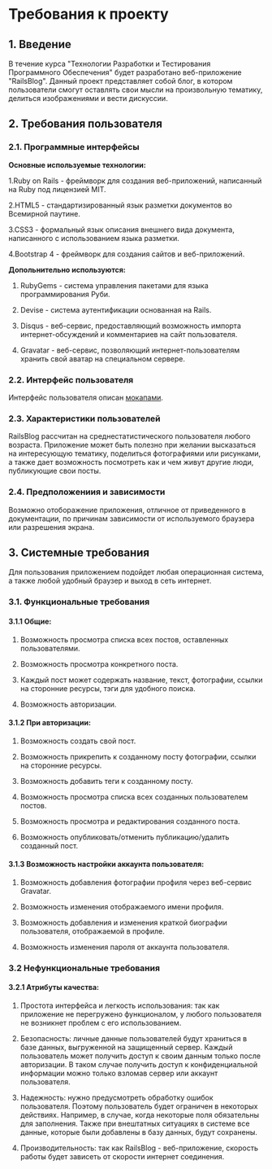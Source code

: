 # Требования к проекту

## 1. Введение

В течение курса "Технологии Разработки и Тестирования Программного Обеспечения" будет разработано веб-приложение "RailsBlog". Данный проект представляет собой блог, в котором пользователи смогут оставлять свои мысли на произвольную тематику, делиться изображениями и вести дискуссии.


## 2. Требования пользователя

### 2.1. Программные интерфейсы

**Основные используемые технологии:**

1.Ruby on Rails - фреймворк для создания веб-приложений, написанный на Ruby под лицензией MIT.

2.HTML5 - стандартизированный язык разметки документов во Всемирной паутине.

3.CSS3 - формальный язык описания внешнего вида документа, написанного с использованием языка разметки.

4.Bootstrap 4 - фреймворк для создания сайтов и веб-приложений.

**Допольнительно используются:**

1. RubyGems - система управления пакетами для языка программирования Руби.

2. Devise - система аутентификации основанная на Rails.

3. Disqus - веб-сервис, предоставляющий возможность импорта интернет-обсуждений и комментариев на сайт пользователя.

4. Gravatar - веб-сервис, позволяющий интернет-пользователям хранить свой аватар на специальном сервере.

### 2.2. Интерфейс пользователя

Интерфейс пользователя описан [мокапами](https://github.com/spacedrafter/RailsBlog/tree/master/Mockups).

### 2.3. Характеристики пользователей

RailsBlog рассчитан на среднестатистического пользователя любого возраста. Приложение может быть полезно при желании высказаться на интересующую тематику, поделиться фотографиями или рисунками, а также дает возможность посмотреть как и чем живут другие люди, публикующие свои посты.

### 2.4. Предположениия и зависимости

Возможно отоборажение приложения, отличное от приведенного в документации, по причинам зависимости от используемого браузера или разрешения экрана.

## 3. Системные требования

Для пользования приложением подойдет любая операционная система, а также любой удобный браузер и выход
в сеть интернет.

### 3.1. Функциональные требования

#### 3.1.1 Общие:

1. Возможность просмотра списка всех постов, оставленных пользователями.

2. Возможность просмотра конкретного поста.

3. Каждый пост может содержать название, текст, фотографии, ссылки на сторонние ресурсы, тэги для удобного поиска.

4. Возможность авторизации.

#### 3.1.2 При авторизации:

1. Возможность создать свой пост.

2. Возможность прикрепить к созданному посту фотографии, ссылки на сторонние ресурсы.

3. Возможность добавить теги к созданному посту.

4. Возможность просмотра списка всех созданных пользователем постов.

5. Возможность просмотра и редактирования созданного поста.

6. Возможность опубликовать/отменить публикацию/удалить созданный пост.


#### 3.1.3 Возможность настройки аккаунта пользователя:

1. Возможность добавления фотографии профиля через веб-сервис Gravatar.

2. Возможность изменения отображаемого имени профиля.

3. Возможность добавления и изменения краткой биографии пользователя, отображаемой в профиле.

4. Возможность изменения пароля от аккаунта пользователя.

### 3.2 Нефункциональные требования

#### 3.2.1 Атрибуты качества:

1. Простота интерфейса и легкость использования: так как приложение не перегружено функционалом, у любого пользователя не возникнет проблем с его использованием.

2. Безопасность: личные данные пользователей будут храниться в базе данных, выгруженной на защищенный сервер. Каждый пользователь может получить доступ к своим данным только после авторизации. В таком случае получить доступ к конфиденциальной информации можно только взломав сервер или аккаунт пользователя.

3. Надежность: нужно предусмотреть обработку ошибок пользователя. Поэтому пользователь будет ограничен в некоторых действиях. Например, в случае, когда некоторые поля обязательны для заполнения. Также при внештатных ситуациях в системе все данные, которые были добавлены в базу данных, будут сохранены.

4. Производительность: так как RailsBlog - веб-приложение, скорость работы будет зависеть от скорости интернет соединения.








